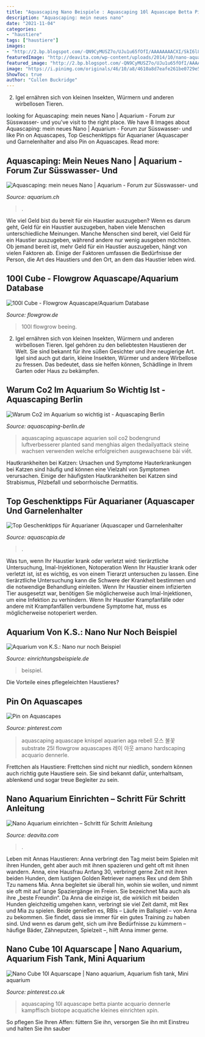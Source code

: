 ```yaml
---
title: "Aquascaping Nano Beispiele : Aquascaping 10l Aquascape Betta Piante Acquario Dennerle Kampffisch Biotope Acquatiche Kleines Einrichten Xpin"
description: "Aquascaping: mein neues nano"
date: "2021-11-04"
categories:
- "haustiere"
tags: ["haustiere"]
images:
- "http://2.bp.blogspot.com/-QN9CyMUSZ7o/UJu1u65fOfI/AAAAAAAACXI/SkI6l84l-V0/s1600/Regina+Rieder.jpg"
featuredImage: "http://deavita.com/wp-content/uploads/2014/10/nano-aquarium-einrichten-anleitung-wasserliebende-pflanzen-sand-fische-unterwasserlandschaft.jpg"
featured_image: "http://2.bp.blogspot.com/-QN9CyMUSZ7o/UJu1u65fOfI/AAAAAAAACXI/SkI6l84l-V0/s1600/Regina+Rieder.jpg"
image: "https://i.pinimg.com/originals/46/10/a8/4610a8d7eafe261be0729e5bffa92cf4.jpg"
ShowToc: true
author: "Cullen Buckridge"
---
```



2. Igel ernähren sich von kleinen Insekten, Würmern und anderen wirbellosen Tieren.

	

		
looking for Aquascaping: mein neues Nano | Aquarium - Forum zur Süsswasser- und you've visit to the right place. We have 8 Images about Aquascaping: mein neues Nano | Aquarium - Forum zur Süsswasser- und like Pin on Aquascapes, Top Geschenktipps für Aquarianer (Aquascaper und Garnelenhalter and also Pin on Aquascapes. Read more:
		
    
## Aquascaping: Mein Neues Nano | Aquarium - Forum Zur Süsswasser- Und

<img loading=lazy src="https://uploads.tapatalk-cdn.com/20170824/14c8b2d152022a2ff9eecf55d4e7c480.jpg" onerror="this.onerror=null;this.src='https://tse3.mm.bing.net/th?id=OIP.NWi7mVKhvoXpYcCxaye-5gHaJ4&amp;pid=15.1';" alt="Aquascaping: mein neues Nano | Aquarium - Forum zur Süsswasser- und">

_Source: aquarium.ch_

>. 

	

Wie viel Geld bist du bereit für ein Haustier auszugeben?
Wenn es darum geht, Geld für ein Haustier auszugeben, haben viele Menschen unterschiedliche Meinungen. Manche Menschen sind bereit, viel Geld für ein Haustier auszugeben, während andere nur wenig ausgeben möchten. Ob jemand bereit ist, mehr Geld für ein Haustier auszugeben, hängt von vielen Faktoren ab. Einige der Faktoren umfassen die Bedürfnisse der Person, die Art des Haustiers und den Ort, an dem das Haustier leben wird.

    
## 100l Cube - Flowgrow Aquascape/Aquarium Database

<img loading=lazy src="https://www.flowgrow.de/db/images/tanks/detail/100l-cube-5167955953fc3.jpg" onerror="this.onerror=null;this.src='https://tse1.mm.bing.net/th?id=OIP.h0ekGolL1FH2A-z_OAPt4gHaFj&amp;pid=15.1';" alt="100l Cube - Flowgrow Aquascape/Aquarium Database">

_Source: flowgrow.de_

>100l flowgrow beeing. 

	

2. Igel ernähren sich von kleinen Insekten, Würmern und anderen wirbellosen Tieren.
Igel gehören zu den beliebtesten Haustieren der Welt. Sie sind bekannt für ihre süßen Gesichter und ihre neugierige Art. Igel sind auch gut darin, kleine Insekten, Würmer und andere Wirbellose zu fressen. Das bedeutet, dass sie helfen können, Schädlinge in Ihrem Garten oder Haus zu bekämpfen.

    
## Warum Co2 Im Aquarium So Wichtig Ist - Aquascaping Berlin

<img loading=lazy src="http://aquascaping-berlin.de/wp-content/uploads/2017/11/Was-ist-Aquascaping.jpg" onerror="this.onerror=null;this.src='https://tse1.mm.bing.net/th?id=OIP.iBy0Sm2BA7-BJNNF9Un7_QHaFi&amp;pid=15.1';" alt="Warum Co2 im Aquarium so wichtig ist - Aquascaping Berlin">

_Source: aquascaping-berlin.de_

>aquascaping aquascape aquarien soil co2 bodengrund luftverbesserer planted sand menghias algen thedailyattack steine wachsen verwenden welche erfolgreichen ausgewachsene bài viết. 

	

Hautkrankheiten bei Katzen: Ursachen und Symptome
Hauterkrankungen bei Katzen sind häufig und können eine Vielzahl von Symptomen verursachen. Einige der häufigsten Hautkrankheiten bei Katzen sind Strabismus, Pilzbefall und seborrhoische Dermatitis.

    
## Top Geschenktipps Für Aquarianer (Aquascaper Und Garnelenhalter

<img loading=lazy src="http://2.bp.blogspot.com/-QN9CyMUSZ7o/UJu1u65fOfI/AAAAAAAACXI/SkI6l84l-V0/s1600/Regina+Rieder.jpg" onerror="this.onerror=null;this.src='https://tse2.mm.bing.net/th?id=OIP.-8RQIZFB-zjRCAiCB6WSzAHaEa&amp;pid=15.1';" alt="Top Geschenktipps für Aquarianer (Aquascaper und Garnelenhalter">

_Source: aquascapia.de_

>. 

	

Was tun, wenn Ihr Haustier krank oder verletzt wird: tierärztliche Untersuchung, Imal-Injektionen, Notoperation
Wenn Ihr Haustier krank oder verletzt ist, ist es wichtig, es von einem Tierarzt untersuchen zu lassen. Eine tierärztliche Untersuchung kann die Schwere der Krankheit bestimmen und die notwendige Behandlung einleiten. Wenn Ihr Haustier einem infizierten Tier ausgesetzt war, benötigen Sie möglicherweise auch Imal-Injektionen, um eine Infektion zu verhindern. Wenn Ihr Haustier Krampfanfälle oder andere mit Krampfanfällen verbundene Symptome hat, muss es möglicherweise notoperiert werden.

    
## Aquarium Von K.S.: Nano Nur Noch Beispiel

<img loading=lazy src="https://www.einrichtungsbeispiele.de/images_22736/h1024_w1280/aquarium-nano-nur-noch-beispiel__cd46740610cbd3c6cdc79bfea8c9e175.jpg" onerror="this.onerror=null;this.src='https://tse1.mm.bing.net/th?id=OIP.lnFGUGx40XxINtl7pmTDKgHaFj&amp;pid=15.1';" alt="Aquarium von K.S.: Nano nur noch Beispiel">

_Source: einrichtungsbeispiele.de_

>beispiel. 

	

Die Vorteile eines pflegeleichten Haustieres?

    
## Pin On Aquascapes

<img loading=lazy src="https://i.pinimg.com/originals/46/10/a8/4610a8d7eafe261be0729e5bffa92cf4.jpg" onerror="this.onerror=null;this.src='https://tse3.mm.bing.net/th?id=OIP.Bjc1UcxjMUqt6NUjroHjFAHaEa&amp;pid=15.1';" alt="Pin on Aquascapes">

_Source: pinterest.com_

>aquascaping aquascape knispel aquarien aga rebell 모스 불꽃 substrate 25l flowgrow aquascapes 레이 아웃 amano hardscaping acquario dennerle. 

	

Frettchen als Haustiere: Frettchen sind nicht nur niedlich, sondern können auch richtig gute Haustiere sein. Sie sind bekannt dafür, unterhaltsam, ablenkend und sogar treue Begleiter zu sein.

    
## Nano Aquarium Einrichten – Schritt Für Schritt Anleitung

<img loading=lazy src="http://deavita.com/wp-content/uploads/2014/10/nano-aquarium-einrichten-anleitung-wasserliebende-pflanzen-sand-fische-unterwasserlandschaft.jpg" onerror="this.onerror=null;this.src='https://tse4.mm.bing.net/th?id=OIP.oqgWSND46vNoUxwy8oR-HwHaJ4&amp;pid=15.1';" alt="Nano Aquarium einrichten – Schritt für Schritt Anleitung">

_Source: deavita.com_

>. 

	

Leben mit Annas Haustieren: Anna verbringt den Tag meist beim Spielen mit ihren Hunden, geht aber auch mit ihnen spazieren und geht oft mit ihnen wandern.
Anna, eine Hausfrau Anfang 30, verbringt gerne Zeit mit ihren beiden Hunden, dem lustigen Golden Retriever namens Rex und dem Shih Tzu namens Mia. Anna begleitet sie überall hin, wohin sie wollen, und nimmt sie oft mit auf lange Spaziergänge im Freien. Sie bezeichnet Mia auch als ihre „beste Freundin“.
Da Anna die einzige ist, die wirklich mit beiden Hunden gleichzeitig umgehen kann, verbringt sie viel Zeit damit, mit Rex und Mia zu spielen. Beide genießen es, RBIs – Läufe im Ballspiel – von Anna zu bekommen. Sie findet, dass sie immer für ein gutes Training zu haben sind. Und wenn es darum geht, sich um ihre Bedürfnisse zu kümmern – häufige Bäder, Zähneputzen, Spielzeit –, hilft Anna immer gerne.

    
## Nano Cube 10l Aquarscape | Nano Aquarium, Aquarium Fish Tank, Mini Aquarium

<img loading=lazy src="https://i.pinimg.com/736x/24/2c/09/242c09b22126a1bcaaebe42f42a09ee4--nano-cube-aquascaping.jpg" onerror="this.onerror=null;this.src='https://tse2.mm.bing.net/th?id=OIP.9PvOm30se1U3U2Z5-oXuZwHaMZ&amp;pid=15.1';" alt="Nano Cube 10l Aquarscape | Nano aquarium, Aquarium fish tank, Mini aquarium">

_Source: pinterest.co.uk_

>aquascaping 10l aquascape betta piante acquario dennerle kampffisch biotope acquatiche kleines einrichten xpin. 

	

So pflegen Sie Ihren Affen: füttern Sie ihn, versorgen Sie ihn mit Einstreu und halten Sie ihn sauber


